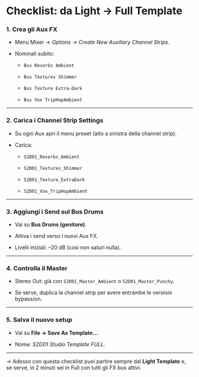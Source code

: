 
# Checklist: da Light → Full Template

### 1. Crea gli Aux FX

- Menu Mixer → _Options → Create New Auxiliary Channel Strips_.  
    
- Nominali subito:
    - `Bus Reverbs Ambient`  
        
    - `Bus Textures Shimmer`  
        
    - `Bus Texture Extra-Dark`  
        
    - `Bus Vox TripHopAmbient`  
        

---

### 2. Carica i Channel Strip Settings

- Su ogni Aux apri il menu preset (alto a sinistra della channel strip).  
    
- Carica:
    - `S2D01_Reverbs_Ambient`  
        
    - `S2D01_Textures_Shimmer`  
        
    - `S2D01_Texture_ExtraDark`  
        
    - `S2D01_Vox_TripHopAmbient`  
        

---

### 3. Aggiungi i Send sul Bus Drums

- Vai su **Bus Drums (genitore)**.  
    
- Attiva i send verso i nuovi Aux FX.  
    
- Livelli iniziali: –20 dB (così non saturi nulla).  
    

---

### 4. Controlla il Master

- Stereo Out: già con `S2D01_Master_Ambient` o `S2D01_Master_Punchy`.  
    
- Se serve, duplica la channel strip per avere entrambe le versioni bypass/on.  
    

---

### 5. Salva il nuovo setup

- Vai su **File → Save As Template…**  
    
- Nome: _S2D01 Studio Template FULL_.  
    

---

-> Adesso con questa checklist puoi partire sempre dal **Light Template** e, se serve, in 2 minuti sei in Full con tutti gli FX bus attivi.

